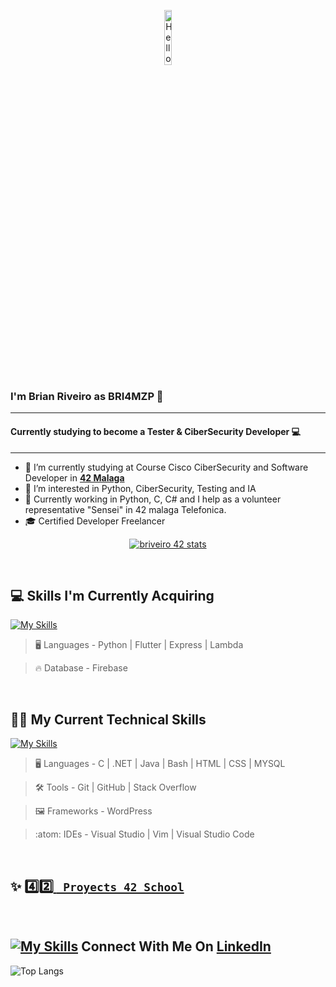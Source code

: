 <p align="center"><img width=15%" src="https://github.com/alansmathew/alansmathew/raw/master/lang.gif" alt="Hello all" /></p>

### I'm Brian Riveiro as BRI4MZP 👋

---

#### Currently studying to become a Tester & CiberSecurity Developer 💻

---

- 🔭 I’m currently studying at Course Cisco CiberSecurity and Software Developer in **<a href="https://www.42malaga.com/"> 42 Malaga</a>**
- 👀 I’m interested in Python, CiberSecurity, Testing and IA
- 🌱 Currently working in Python, C, C# and I help as a volunteer representative "Sensei" in 42 malaga Telefonica.
- 🎓 Certified Developer Freelancer
<p align="center">
<a href="https://github.com/oakoudad/badge42"><img src="https://badge.mediaplus.ma/binary/briveiro?1337Badge=off&UM6P=off" alt="briveiro 42 stats" /></a>
</p>
<br>

## 💻 Skills I'm Currently Acquiring

[![My Skills](https://skillicons.dev/icons?i=python,C,java)](https://skillicons.dev)


> :desktop_computer:  Languages - Python | Flutter | Express | Lambda

> :fire: Database - Firebase

<br>

## 🧑‍💻 My Current Technical Skills

[![My Skills](https://skillicons.dev/icons?i=c,net,md,bash,vim,vscode,stackoverflow,html,css,github,git,java,wordpress,visualstudio)](https://skillicons.dev)


> :desktop_computer:  Languages - C | .NET | Java | Bash | HTML | CSS | MYSQL

> :hammer_and_wrench:  Tools -  Git | GitHub | Stack Overflow

> :framed_picture:  Frameworks -  WordPress

> :atom:  IDEs -  Visual Studio | Vim | Visual Studio Code

<br>

## ✨ <a href="https://github.com/stars/Falitomal/lists/proyects-42"> :four::two: <code> Proyects 42 School</code></a>

<br>


## [![My Skills](https://skillicons.dev/icons?i=linkedin)](https://www.linkedin.com/in/rafael-ledesma-rubio/) Connect With Me On [LinkedIn](https://www.linkedin.com/in/rafael-ledesma-rubio/)

![Top Langs](https://github-readme-stats.vercel.app/api/top-langs/?username=BRI4MZP&layout=compact&theme=dark&hide_border=true)

<br>
